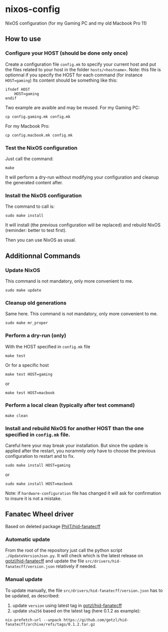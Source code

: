# nixos-config

NixOS configuration (for my Gaming PC and my old Macbook Pro 11)


## How to use

### Configure your HOST (should be done only once)
Create a configuration file `config.mk` to specify your current host and put the files related to your host in the folder `hosts/<hostname>`.
Note: this file is optionnal if you specify the HOST for each command (for instance `HOST=gaming`)
Its content should be something like this:
```
ifndef HOST
	HOST=gaming
endif
```

Two example are avaible and may be reused.
For my Gaming PC:
```
cp config.gaming.mk config.mk
```

For my Macbook Pro:
```
cp config.macbook.mk config.mk
```

### Test the NixOS configuration
Just call the command:
```
make
```
It will perform a dry-run without modifying your configuration and cleanup the generated content after.

### Install the NixOS configuration
The command to call is:
```
sudo make install
```
It will install (the previous configuration will be replaced) and rebuild NixOS (reminder: better to test first).

Then you can use NixOS as usual.


## Additionnal Commands

### Update NixOS
This command is not mandatory, only more convenient to me.
```
sudo make update
```

### Cleanup old generations
Same here. This command is not mandatory, only more convenient to me.
```
sudo make mr_proper
```

### Perform a dry-run (only)
With the HOST specified in `config.mk` file
```
make test
```

Or for a specific host
```
make test HOST=gaming
```
or
```
make test HOST=macbook
```

### Perform a local clean (typically after test command)
```
make clean
```

### Install and rebuild NixOS for another HOST than the one specified in `config.mk` file.
Careful here your may break your installation. But since the update is applied after the restart, you norammly only have to choose the previous configuration to restart and to fix.
```
sudo make install HOST=gaming
```
or

```
sudo make install HOST=macbook
```
Note: if `hardware-configuration` file has changed it will ask for confirmation to insure it is not a mistake.


## Fanatec Wheel driver

Based on deleted package [PhilT/hid-fanatecff](https://github.com/PhilT/nixos-files/blob/f986b126212368a8eab702d2cb28f234e3b4230a/src/hid-fanatecff/default.nix)

### Automatic update
From the root of the repository just call the python script `./UpdateVersionJson.py`.
It will check which is the latest release on [gotzl/hid-fanatecff](https://github.com/gotzl/hid-fanatecff/tags) and update the file `src/drivers/hid-fanatecff/version.json` relatively if needed.

### Manual update
To update manually, the file `src/drivers/hid-fanatecff/version.json` has to be updated, as described:
1) update `version` using latest tag in [gotzl/hid-fanatecff](https://github.com/gotzl/hid-fanatecff/tags)
2) update `sha256` based on the latest tag (here 0.1.2 as example):
```
nix-prefetch-url --unpack https://github.com/gotzl/hid-fanatecff/archive/refs/tags/0.1.2.tar.gz
```
